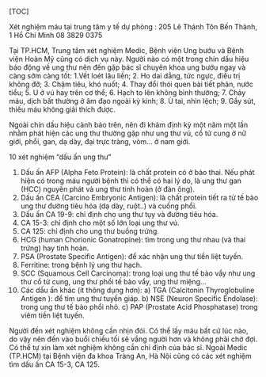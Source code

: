 [TOC]

Xét nghiệm máu tại  trung tâm y tế dự phòng : 205 Lê Thánh Tôn Bến Thành, 1 Hồ Chí Minh‎
08 3829 0375

Tại TP.HCM, Trung tâm xét nghiệm Medic, Bệnh viện Ung bướu và Bệnh viện Hoàn Mỹ cũng có dịch vụ này.
Người nào có một trong chín dấu hiệu báo động về ung thư nên đến gặp bác sĩ chuyên khoa ung bướu ngay và càng sớm càng tốt:
1.Vết loét lâu liền;
2. Ho dai dẳng, tức ngực, điều trị không đỡ;
3. Chậm tiêu, khó nuốt;
4. Thay đổi thói quen bài tiết phân, nước tiểu;
5. U ở vú hay trên cơ thể;
6. Hạch to lên không bình thường;
7. Chảy máu, dịch bất thường ở âm đạo ngoài kỳ kinh;
8. Ù tai, nhìn lệch;
9. Gầy sút, thiếu máu không giải thích được.

Ngoài chín dấu hiệu cảnh báo trên, nên đi khám định kỳ một năm một lần nhằm phát hiện các ung thư thường gặp như ung thư vú, cổ tử cung ở nữ giới, phổi, gan, dạ dày, đại trực tràng, vòm... ở nam giới.

10 xét nghiệm “dấu ấn ung thư”
1. Dấu ấn AFP (Alpha Feto Protein): là chất protein có ở bào thai. Nếu phát hiện có trong máu người bệnh thì có thể có hai lý do, là ung thư gan (HCC) nguyên phát và ung thư tinh hoàn (ở đàn ông).
2. Dấu ấn CEA (Carcino Embryonic Antigen): là chất protein tiết ra từ tế bào ung thư đường tiêu hóa (dạ dày, ruột..) và cuống phổi.
3. Dấu ấn CA 19-9: chỉ định cho ung thư tụy và đường tiêu hóa.
4. CA 15-3: chỉ định cho một số lớn loại ung thư vú.
5. CA 125: chỉ định cho ung thư buồng trứng.
6. HCG (human Chorionic Gonatropine): tìm trong ung thư nhau (và thai trứng) hay tinh hoàn. 
7. PSA (Prostate Specific Antigen): để xác nhận ung thư tiền liệt tuyến.
8. Ferritine: trong bệnh lý ung thư hạch.
9. SCC (Squamous Cell Carcinoma): trong loại ung thư tế bào vẩy như ung thư cổ tử cung, ung thư phổi tế bào vẩy, ung thư miệng...
10. Các dấu ấn khác (ít thông dụng hơn):
a) TGA (Calcitonin Thyroglobuline Antigen ): để tìm ung thư tuyến giáp.
b) NSE (Neuron Specific Endolase): trong ung thư tế bào phổi nhỏ.
c) PAP (Prostate Acid Phosphatase) trong viêm tiền liệt tuyến.

Người đến xét nghiệm không cần nhịn đói. Có thể lấy máu bất cứ lúc nào, do vậy nên đến vào buổi chiều tối sẽ vắng người hơn và không phải chờ đợi. Có thể tự xin làm xét nghiệm không cần chỉ định của bác sĩ.
Ngoài Medic (TP.HCM) tại Bệnh viện đa khoa Tràng An, Hà Nội cũng có các xét nghiệm tìm dấu ấn CA 15-3, CA 125.

